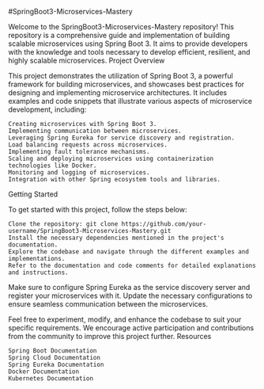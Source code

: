 #SpringBoot3-Microservices-Mastery

Welcome to the SpringBoot3-Microservices-Mastery repository! This repository is a comprehensive guide and implementation of building scalable microservices using Spring Boot 3. It aims to provide developers with the knowledge and tools necessary to develop efficient, resilient, and highly scalable microservices.
Project Overview

This project demonstrates the utilization of Spring Boot 3, a powerful framework for building microservices, and showcases best practices for designing and implementing microservice architectures. It includes examples and code snippets that illustrate various aspects of microservice development, including:

    Creating microservices with Spring Boot 3.
    Implementing communication between microservices.
    Leveraging Spring Eureka for service discovery and registration.
    Load balancing requests across microservices.
    Implementing fault tolerance mechanisms.
    Scaling and deploying microservices using containerization technologies like Docker.
    Monitoring and logging of microservices.
    Integration with other Spring ecosystem tools and libraries.

Getting Started

To get started with this project, follow the steps below:

    Clone the repository: git clone https://github.com/your-username/SpringBoot3-Microservices-Mastery.git
    Install the necessary dependencies mentioned in the project's documentation.
    Explore the codebase and navigate through the different examples and implementations.
    Refer to the documentation and code comments for detailed explanations and instructions.

Make sure to configure Spring Eureka as the service discovery server and register your microservices with it. Update the necessary configurations to ensure seamless communication between the microservices.

Feel free to experiment, modify, and enhance the codebase to suit your specific requirements. We encourage active participation and contributions from the community to improve this project further.
Resources

    Spring Boot Documentation
    Spring Cloud Documentation
    Spring Eureka Documentation
    Docker Documentation
    Kubernetes Documentation



